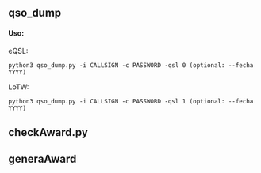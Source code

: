## qso_dump

#### Uso: 

eQSL:

```
python3 qso_dump.py -i CALLSIGN -c PASSWORD -qsl 0 (optional: --fecha YYYY)
```

LoTW:

```
python3 qso_dump.py -i CALLSIGN -c PASSWORD -qsl 1 (optional: --fecha YYYY)
```

## checkAward.py




## generaAward



